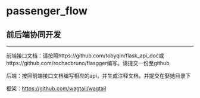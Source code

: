 # passenger_flow

## 前后端协同开发
--------------------------------------------------------------------
前端接口文档：请按照https://github.com/tobyqin/flask_api_doc或https://github.com/rochacbruno/flasgger编写。请提交一份至github

后端：按照前端接口文档编写相应的api，并生成注释文档，并提交在娶她目录下

框架：https://github.com/wagtail/wagtail
